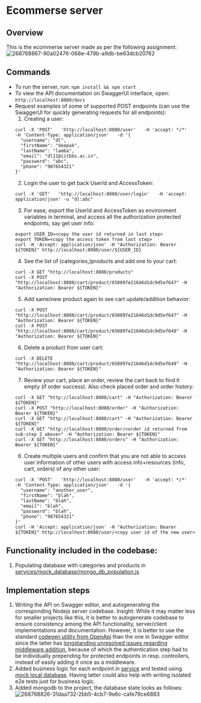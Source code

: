 # Ecommerse server

## Overview
This is the ecommerse server made as per the following assignment:
![268768867-90a02476-068e-479b-a9db-be63dcb20762](https://github.com/deepak-lamba/Ecommerce_Server_API/assets/135522135/f0410fd3-6be9-455d-9c30-62ddc2991b9e)



## Commands
- To run the server, run: `npm install && npm start`
- To view the API documentation on SwaggerUI interface, open: `http://localhost:8080/docs`
- Request examples of some of supported POST endpoints (can use the SwaggerUI for quickly generating requests for all endpoints):
    1. Creating a user:
    ```
    curl -X 'POST'   'http://localhost:8080/user'   -H 'accept: */*'   -H 'Content-Type: application/json'   -d '{
      "username": "dl",
      "firstName": "deepak",
      "lastName": "lamba",
      "email": "dl11@iitbbs.ac.in",
      "password": "abc",
      "phone": "987654321"
    }'
    ```
    2. Login the user to get back UserId and AccessToken:
    ```
    curl -X 'GET'   'http://localhost:8080/user/login'   -H 'accept: application/json' -u "dl:abc"
    ```
    3. For ease, export the UserId and AccessToken as environment variables in terminal, and access all the authorization protected endpoints, say get user info:
    ```
    export USER_ID=<copy the user id returned in last step>
    export TOKEN=<copy the access token from last step>
    curl -H 'Accept: application/json' -H "Authorization: Bearer ${TOKEN}" http://localhost:8080/user/${USER_ID}
    ```
    4. See the list of (categories,)products and add one to your cart:
    ```
    curl -X GET "http://localhost:8080/products"
    curl -X POST "http://localhost:8080/cart/product/650897e21646d1dc9d5ef647" -H "Authorization: Bearer ${TOKEN}"
    ```
    5. Add same/new product again to see cart update/addition behavior:
    ```
    curl -X POST "http://localhost:8080/cart/product/650897e21646d1dc9d5ef647" -H "Authorization: Bearer ${TOKEN}"
    curl -X POST "http://localhost:8080/cart/product/650897e21646d1dc9d5ef649" -H "Authorization: Bearer ${TOKEN}"
    ```
    6. Delete a product from user cart:
    ```
    curl -X DELETE "http://localhost:8080/cart/product/650897e21646d1dc9d5ef649" -H "Authorization: Bearer ${TOKEN}"
    ```
    7. Review your cart, place an order, review the cart back to find it empty (if order success). Also check placed order and order history:
    ```
    curl -X GET "http://localhost:8080/cart" -H "Authorization: Bearer ${TOKEN}"
    curl -X POST "http://localhost:8080/order" -H "Authorization: Bearer ${TOKEN}"
    curl -X GET "http://localhost:8080/cart" -H "Authorization: Bearer ${TOKEN}"
    curl -X GET "http://localhost:8080/order/<order id returned from sub-step 2 above>" -H "Authorization: Bearer ${TOKEN}"
    curl -X GET "http://localhost:8080/orders" -H "Authorization: Bearer ${TOKEN}"
    ```
    6. Create multiple users and confirm that you are not able to access user information of other users with access info+resources (info, cart, orders) of any other user:
    ```
    curl -X 'POST'   'http://localhost:8080/user'   -H 'accept: */*'   -H 'Content-Type: application/json'   -d '{
      "username": "another_user",
      "firstName": "blah",
      "lastName": "blah",
      "email": "blah",
      "password": "blah",
      "phone": "987654321"
    }'
    curl -H 'Accept: application/json' -H "Authorization: Bearer ${TOKEN}" http://localhost:8080/user/<copy user id of the new user>
    ```

## Functionality included in the codebase:
1. Populating database with categories and products in [services/mock_database/mongo_db_population.js](services/mock_database/mongo_db_population.js)


## Implementation steps
1. Writing the API on Swagger editor, and autogenerating the corresponding Nodejs server codebase. Insight: While it may matter less for smaller projects like this, it is better to autogenerate codebase to ensure consistency among the API functionality, server/client implementations and documentation. However, it is better to use the standard [codegen utility from OpenApi](https://github.com/OpenAPITools/openapi-generator/tree/master/samples/server/petstore/nodejs-express-server) than the one in Swagger editor since the latter has [longstanding unresolved issues regarding middleware addition](https://github.com/bug-hunters/oas3-tools/issues/41), because of which the authentication step had to be individually prepending for protected endpoints in resp. controllers, instead of easily adding it once as a middleware.
2. Added business logic for each endpoint in [service](service) and tested using [mock local database](service/mock_database/mock_db.js). Having latter could also help with writing isolated e2e tests just for business logic.
3. Added mongodb to the project, the database state looks as follows:
![268768826-31daa732-2bb5-4cb7-9e6c-cafe79ce6883](https://github.com/deepak-lamba/Ecommerce_Server_API/assets/135522135/4e007b8a-22b7-4022-8401-9566d42838ff)


